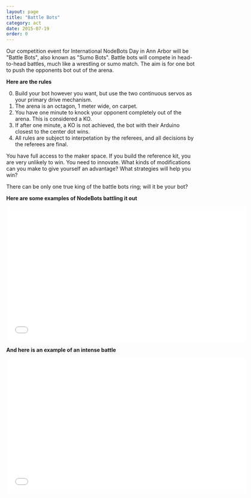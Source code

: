 ```yaml
---
layout: page
title: "Battle Bots"
category: act
date: 2015-07-19
order: 0
---
```


Our competition event for International NodeBots Day in Ann Arbor will be "Battle Bots", also known as "Sumo Bots".  Battle bots will compete in head-to-head battles, much like a wrestling or sumo match.  The aim is for one bot to push the opponents bot out of the arena.

**Here are the rules**

0. Build your bot however you want, but use the two continuous servos as your primary drive mechanism.
0. The arena is an octagon, 1 meter wide, on carpet.
0. You have one minute to knock your opponent completely out of the arena.  This is considered a KO.
0. If after one minute, a KO is not achieved, the bot with their Arduino closest to the center dot wins.
0. All rules are subject to interpetation by the referees, and all decisions by the referees are final.

You have full access to the maker space.  If you build the reference kit, you are very unlikely to win.  You need to innovate.  What kinds of modifications can you make to give yourself an advantage? What strategies will help you win?

There can be only one true king of the battle bots ring; will it be your bot?

**Here are some examples of NodeBots battling it out**

<iframe width="640" height="360" src="//www.youtube.com/embed/pmp_hCg6jGQ" frameborder="0" allowfullscreen></iframe>

**And here is an example of an intense battle**

<iframe width="640" height="360" src="//www.youtube.com/embed/OA97THHGgEo" frameborder="0" allowfullscreen></iframe>

